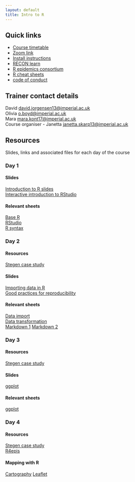 ```yaml
---
layout: default
title: Intro to R
---
```

## Quick links
- [Course timetable](/resources/workshop_schedule_msf.pdf)
- [Zoom link]()
- [Install instructions](/resources/installation_email.pdf)
- [RECON learn](https://www.reconlearn.org)
- [R epidemics consortium](https://www.repidemicsconsortium.org)
- [R cheat sheets](https://github.com/JorgensenD/coursepage/tree/gh-pages/cheatsheets)
- [code of conduct](https://www.repidemicsconsortium.org/CODE_OF_CONDUCT/)


## Trainer contact details
David <david.jorgensen13@imperial.ac.uk>  
Olivia <o.boyd@imperial.ac.uk>  
Mara <mara.kont17@imperial.ac.uk>  
Course organiser - Janetta <janetta.skarp13@imperial.ac.uk>  

## Resources
Slides, links and associated files for each day of the course
### Day 1
#### Slides
[Introduction to R slides](https://www.reconlearn.org/slides/intro_to_r/intro_to_r)  
[Interactive introduction to RStudio](https://www.reconlearn.org/post/practical-intror.html)  
#### Relevant sheets
[Base R](/cheatsheets/base-r.pdf)  
[RStudio](/cheatsheets/rstudio-ide.pdf)  
[R syntax](/cheatsheets/syntax.pdf)
### Day 2
#### Resources
[Stegen case study](https://www.reconlearn.org/post/stegen.html)  
#### Slides
[Importing data in R](https://www.reconlearn.org/slides/slides_bag/data_import/data_import_short.html)  
[Good practices for reproducibility]()  
#### Relevant sheets
[Data import](/cheatsheets/data-import.pdf)  
[Data transformation](/cheatsheets/data-transformation.pdf)  
[Markdown 1](/cheatsheets/rmarkdon-2.0.pdf)
[Markdown 2](/cheatsheets/rmarkdown-reference.pdf)
### Day 3
#### Resources
[Stegen case study](https://www.reconlearn.org/post/stegen.html)  
#### Slides
[ggplot](https://www.reconlearn.org/slides/slides_bag/ggplot2.html)  
#### Relevant sheets
[ggplot](/cheatsheets/data-visualization-2.1.pdf)

### Day 4
#### Resources
[Stegen case study](https://www.reconlearn.org/post/stegen.html)  
[R4epis](https://r4epis.netlify.app/)  

#### Mapping with R
[Cartography](/cheatsheets/cartography.pdf)
[Leaflet](/cheatsheets/leaflet.pdf)


